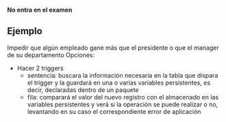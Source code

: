 **No entra en el examen**
## Ejemplo
Impedir que algún empleado gane más que el presidente o que el manager de su departamento
Opciones:
* Hacer 2 triggers
	* sentencia: buscara la información necesaria en la tabla que dispara el trigger y la guardará en una o varias variables persistentes, es decir, declaradas dentro de un paquete
	* fila: comparará el valor del nuevo registro con el almacenado en las variables persistentes y verá si la operación se puede realizar o no, levantando en su caso el correspondiente error de aplicación
